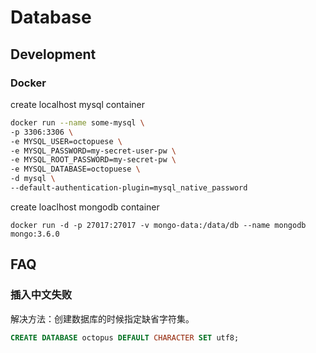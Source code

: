 # Database

## Development
### Docker
create localhost mysql container 
``` bash 
docker run --name some-mysql \
-p 3306:3306 \
-e MYSQL_USER=octopuese \
-e MYSQL_PASSWORD=my-secret-user-pw \
-e MYSQL_ROOT_PASSWORD=my-secret-pw \
-e MYSQL_DATABASE=octopuese \
-d mysql \
--default-authentication-plugin=mysql_native_password
```

create loaclhost mongodb container
```
docker run -d -p 27017:27017 -v mongo-data:/data/db --name mongodb mongo:3.6.0
```

## FAQ

### 插入中文失败

解决方法：创建数据库的时候指定缺省字符集。

```sql
CREATE DATABASE octopus DEFAULT CHARACTER SET utf8;
```
